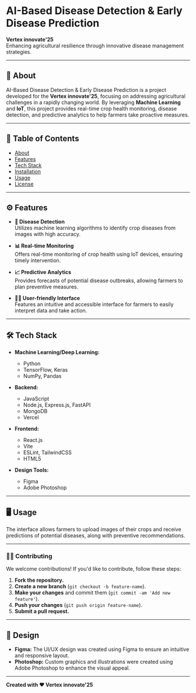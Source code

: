 # AI-Based Disease Detection & Early Disease Prediction

**Vertex innovate'25**  
Enhancing agricultural resilience through innovative disease management strategies.

---

## 🌱 About

AI-Based Disease Detection & Early Disease Prediction is a project developed for the **Vertex innovate'25**,
focusing on addressing agricultural challenges in a rapidly changing world. By leveraging **Machine Learning** and **IoT**,
this project provides real-time crop health monitoring, disease detection, and predictive analytics to help farmers take proactive measures.

---

## 🚀 Table of Contents

- [About](#about)
- [Features](#features)
- [Tech Stack](#tech-stack)
- [Installation](#installation)
- [Usage](#usage)
- [License](#license)

---

## ⚙️ Features

- **🌾 Disease Detection**  
  Utilizes machine learning algorithms to identify crop diseases from images with high accuracy.

- **📊 Real-time Monitoring**  
  Offers real-time monitoring of crop health using IoT devices, ensuring timely intervention.

- **📈 Predictive Analytics**  
  Provides forecasts of potential disease outbreaks, allowing farmers to plan preventive measures.

- **👨‍🌾 User-friendly Interface**  
  Features an intuitive and accessible interface for farmers to easily interpret data and take action.

---

## 🛠️ Tech Stack

- **Machine Learning/Deep Learning:**  
  - Python  
  - TensorFlow, Keras  
  - NumPy, Pandas

- **Backend:**  
  - JavaScript  
  - Node.js, Express.js, FastAPI  
  - MongoDB  
  - Vercel

- **Frontend:**  
  - React.js  
  - Vite  
  - ESLint, TailwindCSS  
  - HTML5

- **Design Tools:**  
  - Figma  
  - Adobe Photoshop

---

## 🖥️ Usage

The interface allows farmers to upload images of their crops and receive predictions of potential diseases, along with preventive recommendations.

---

### 👨‍💻 Contributing

We welcome contributions! If you'd like to contribute, follow these steps:

1. **Fork the repository.**
2. **Create a new branch** (`git checkout -b feature-name`).
3. **Make your changes** and commit them (`git commit -am 'Add new feature'`).
4. **Push your changes** (`git push origin feature-name`).
5. **Submit a pull request.**

---

## 🎨 Design

- **Figma:** The UI/UX design was created using Figma to ensure an intuitive and responsive layout.
- **Photoshop:** Custom graphics and illustrations were created using Adobe Photoshop to enhance the visual appeal.

---

**Created with ❤️  Vertex innovate'25**
